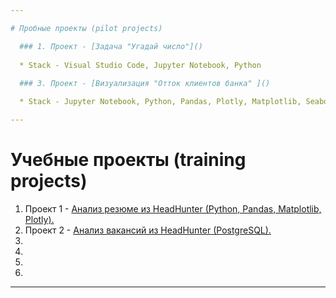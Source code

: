 ```yaml
---

# Пробные проекты (pilot projects)

  ### 1. Проект - [Задача "Угадай число"]()
  
  * Stack - Visual Studio Code, Jupyter Notebook, Python
    
  ### 3. Проект - [Визуализация "Отток клиентов банка" ]()

  * Stack - Jupyter Notebook, Python, Pandas, Plotly, Matplotlib, Seaborn

---
```


# Учебные проекты (training projects)

  1. Проект 1 - [Анализ резюме из HeadHunter (Python, Pandas, Matplotlib, Plotly).]()
  2. Проект 2 - [Анализ вакансий из HeadHunter (PostgreSQL).]()
  3. 
  4. 
  5. 
  6. 

---
